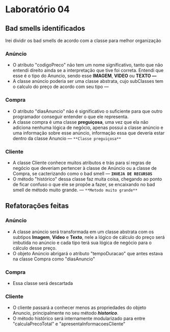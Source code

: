 # Laboratório 04

## Bad smells identificados

Irei dividir os bad smells de acordo com a classe para melhor organização

### Anúncio

- O atributo "codigoPreco" não tem um nome significativo, tanto que não entendi direito ainda se a interpretação que tive foi correta. Entendi que esse é o tipo do Anuncio, sendo esse **IMAGEM**, **VIDEO** ou **TEXTO —**
- A classe anúncio poderia ser uma classe abstrata, cujo subClasses tem o calculo do preço de acordo com seu tipo —

### Compra

- O atributo "diasAnuncio" não é significativo o suficiente para que outro programador conseguir entender o que ele representa.
- A classe compra é uma classe **preguiçosa**, uma vez que ela não adiciona nenhuma lógica de negócio, apenas possui a classe anúncio e uma informação sobre esse anúncio, informação essa que deveria estar dentro da classe Anuncio — `**Classe preguiçosa**`

### Cliente

- A classe Cliente conhece muitos atributos e trás para sí regras de negócio que deveriam pertencer à classe de Anúncio ou a classe de Compra, se cacterizando como o bad smell — **`INVEJA DE RECURSOS`**
- O método "histórico" dessa classe faz muita coisa, chegando ao ponto de ficar confuso o que ele se propõe a fazer, se encaixando no bad smell de método muito grande. — `**Metodo muito grande**`

## Refatorações feitas

### Anúncio

- A classe anúncio será transformada em um classe abstrata com os subtipos **Imagem**, **Video** e **Texto**, nele a lógico de cálculo do preço será imbutida no anúncio e cada tipo terá sua lógica de negócio para  o cálculo desse preço.
- O objeto Anúncio abrigará o atributo "tempoDuracao" que antes estava na classe Compra como "diasAnuncio"

### Compra

- Essa classe será descartada

### Cliente

- O cliente passará a conhecer menos as propriedades do objeto Anuncio, principalmente no seu método ***historico***.
- O método histórico será internamente modularizado para entre "calculaPrecoTotal" e "apresentaInformacoesCliente"
